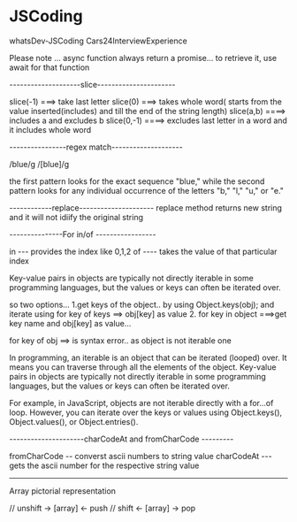 # JSCoding
 whatsDev-JSCoding
 Cars24InterviewExperience



Please note ... async function always return a promise...
to retrieve it, use await for that function




--------------------slice----------------------


slice(-1) ===> take last letter
slice(0)  ===> takes whole word( starts from the value inserted(includes) and till the end of the string length)
slice(a,b) ====> includes a and excludes b
slice(0,-1) ====> excludes last letter in a word and it includes whole word




----------------regex match--------------------

/blue/g
/[blue]/g

the first pattern looks for the exact sequence "blue," while the second pattern looks for any individual occurrence of the letters "b," "l," "u," or "e."



------------replace---------------------
replace method returns new string and it will not idiify the original string


---------------For in/of -----------------

in --- provides the index like 0,1,2
of ---- takes the value of that particular index

Key-value pairs in objects are typically not directly iterable in some programming languages, but the values or keys can often be iterated over.

so two options...
1.get keys of the object.. by using Object.keys(obj); and iterate using for key of keys ==> obj[key] as value
2. for key in object ===>get key name and obj[key] as value...

for key of obj ==> is syntax error.. as object is not iterable one

In programming, an iterable is an object that can be iterated (looped) over. It means you can traverse through all the elements of the object. Key-value pairs in objects are typically not directly iterable in some programming languages, but the values or keys can often be iterated over.

For example, in JavaScript, objects are not iterable directly with a for...of loop. However, you can iterate over the keys or values using Object.keys(), Object.values(), or Object.entries().

---------------------charCodeAt and fromCharCode ---------

fromCharCode -- converst ascii numbers to string value
charCodeAt --- gets the ascii number for the respective string value
**************************************************************************

Array pictorial representation

// unshift -> [array] <- push
// shift   <- [array] -> pop
